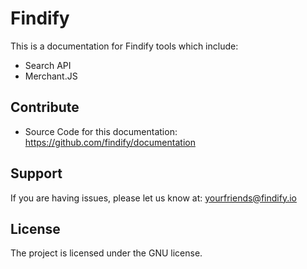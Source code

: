 Findify
========

This is a documentation for Findify tools which include: 
- Search API
- Merchant.JS

Contribute
----------

- Source Code for this documentation: https://github.com/findify/documentation

Support
-------

If you are having issues, please let us know at: yourfriends@findify.io

License
-------

The project is licensed under the GNU license.